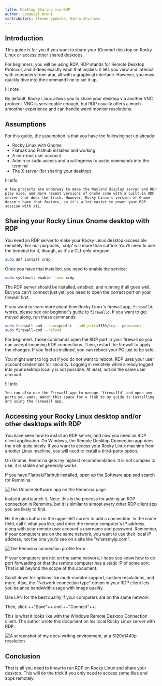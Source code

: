 ```yaml
---
title: Desktop Sharing via RDP
author: Ezequiel Bruni
contributors: Steven Spencer, Ganna Zhyrnova
---
```


## Introduction

This guide is for you if you want to share your (Gnome) desktop on Rocky Linux or access other shared desktops.

For beginners, you will be using RDP. RDP stands for Remote Desktop Protocol, and it does exactly what that implies: it lets you view and interact with computers from afar, all with a graphical interface. However, you must quickly dive into the command line to set it up.

!!! note

   By default, Rocky Linux allows you to share your desktop via another VNC protocol. VNC is serviceable enough, but RDP usually offers a much smoother experience and can handle weird monitor resolutions.

## Assumptions

For this guide, the assumption is that you have the following set up already:

* Rocky Linux with Gnome
* Flatpak and Flathub installed and working
* A non-root user account
* Admin or sudo access and a willingness to paste commands into the terminal
* The X server (for sharing your desktop)

!!! info

    A few projects are underway to make the Wayland display server and RDP play nice, and more recent versions of Gnome come with a built-in RDP server that does the trick. However, Rocky Linux's version of Gnome doesn't have that feature, so it's a lot easier to power your RDP session with x11.

## Sharing your Rocky Linux Gnome desktop with RDP

You need an RDP server to make your Rocky Linux desktop-accessible remotely. For our purposes, 'xrdp' will more than suffice. You'll need to use the terminal for it, though, as it's a CLI-only program.

```bash
sudo dnf install xrdp
```

Once you have that installed, you need to enable the service:

```bash
sudo systemctl enable --now xrdp
```

The RDP server should be installed, enabled, and running if all goes well. But you can't connect just yet; you need to open the correct port on your firewall first.

If you want to learn more about how Rocky Linux's firewall app, `firewalld`, works, please see our [beginner's guide to `firewalld`](../../guides/security/firewalld-beginners.md). If you want to get moved along, run these commands:

```bash
sudo firewall-cmd --zone=public --add-port=3389/tcp --permanent
sudo firewall-cmd --reload
```

For beginners, those commands open the RDP port in your firewall so you can accept incoming RDP connections. Then, restart the firewall to apply the changes. If you feel so inclined, you can reboot your PC just to be safe.

You might want to log out if you do not want to reboot. RDP uses your user account credentials for security. Logging in remotely while already logged into your desktop locally is not possible. At least, not on the same user account.

!!! info

    You can also use the Firewall app to manage `firewalld` and open any ports you want. Watch this space for a link to my guide to installing and using the Firewall app.

## Accessing your Rocky Linux desktop and/or other desktops with RDP

You have seen how to install an RDP server, and now you need an RDP client application. On Windows, the Remote Desktop Connection app does the trick quite nicely. If you want to access your Rocky Linux machine from another Linux machine, you will need to install a third-party option.

On Gnome, Remmina gets my highest recommendation. It is not complex to use; it is stable and generally works.

If you have Flatpak/Flathub installed, open up the Software app and search for Remmina.

![The Gnome Software app on the Remmina page](images/rdp_images/01-remmina.png)

Install it and launch it. Note: this is the process for adding an RDP connection in Remmina, but it is similar to almost every other RDP client app you are likely to find.

Hit the plus button in the upper-left corner to add a connection. In the name field, call it what you like, and enter the remote computer's IP address, along with your remote user account's username and password. Remember, if your computers are on the same network, you want to use their local IP address, not the one you'd see on a site like "whatsmyip.com".

![The Remmina connection profile form](images/rdp_images/02-remmina-config.png)

If your computers are not on the same network, I hope you know how to do port forwarding or that the remote computer has a static IP of some sort. That is all beyond the scope of this document.

Scroll down for options like multi-monitor support, custom resolutions, and more. Also, the "Network connection type" option in your RDP client lets you balance bandwidth usage with image quality.

Use LAN for the best quality if your computers are on the same network.

Then, click ++"Save"++ and ++"Connect"++.

This is what it looks like with the Windows Remote Desktop Connection client. The author wrote this document on his local Rocky Linux server with RDP.

![A screenshot of my docs-writing environment, at a 5120x1440p resolution](images/rdp_images/03-rdp-connection.jpg)

## Conclusion

That is all you need to know to run RDP on Rocky Linux and share your desktop. This will do the trick if you only need to access some files and apps remotely.
